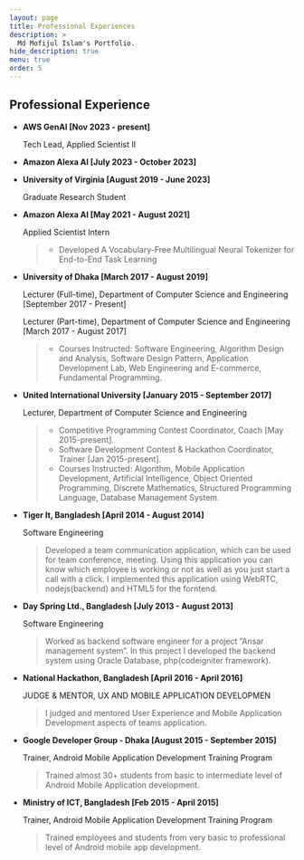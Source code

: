 ```yaml
---
layout: page
title: Professional Experiences
description: >
  Md Mofijul Islam's Portfolio.
hide_description: true
menu: true
order: 5
---
```


## Professional Experience
* **AWS  GenAI [Nov 2023 - present]**
  
  Tech Lead, Applied Scientist II
  
* **Amazon Alexa AI [July 2023 - October 2023]**
  
* **University of Virginia [August 2019 - June 2023]**

  Graduate  Research Student
  
* **Amazon Alexa AI [May 2021 - August 2021]**
  
  Applied Scientist Intern 
  >* Developed A Vocabulary-Free Multilingual Neural Tokenizer for End-to-End Task Learning

* **University of Dhaka  [March 2017 - August 2019]**

  Lecturer (Full-time), Department of Computer Science and Engineering  [September 2017 - Present]
  
  Lecturer (Part-time), Department of Computer Science and Engineering  [March 2017 - August 2017]
  >* Courses Instructed: Software Engineering, Algorithm Design and Analysis, Software Design Pattern, Application Development Lab, Web Engineering and E-commerce, Fundamental Programming.

* **United International University  [January 2015 - September 2017]**

  Lecturer, Department of Computer Science and Engineering 
  >* Competitive Programming Contest Coordinator, Coach [May 2015-present].
  >* Software Development Contest & Hackathon Coordinator, Trainer [Jan 2015-present].
  >* Courses Instructed: Algorithm, Mobile Application Development, Artificial Intelligence, Object Oriented Programming, Discrete Mathematics, Structured Programming Language, Database Management System.

* **Tiger It, Bangladesh  [April 2014 - August 2014]**

  Software Engineering

  > Developed a team communication application, which can be used for team conference, meeting. Using this application you can know which employee is working or not as well as you just start a call with a click. I implemented this application using WebRTC, nodejs(backend) and HTML5 for the forntend.

* **Day Spring Ltd., Bangladesh  [July 2013 - August 2013]**

  Software Engineering

  >Worked as backend software engineer for a project ”Ansar management system”. In this project I developed the backend system using Oracle Database, php(codeigniter framework).

* **National Hackathon, Bangladesh  [April 2016 - April 2016]**

  JUDGE & MENTOR, UX AND MOBILE APPLICATION DEVELOPMEN

  >I judged and mentored User Experience and Mobile Application Development aspects of teams application.

* **Google Developer Group - Dhaka  [August 2015 - September 2015]**

  Trainer, Android Mobile Application Development Training Program

  >Trained almost 30+ students from basic to intermediate level of Android Mobile Application development.

* **Ministry of ICT, Bangladesh  [Feb 2015 - April 2015]**

  
  Trainer, Android Mobile Application Development Training Program

  >Trained employees and students from very basic to professional level of Android mobile app development.
